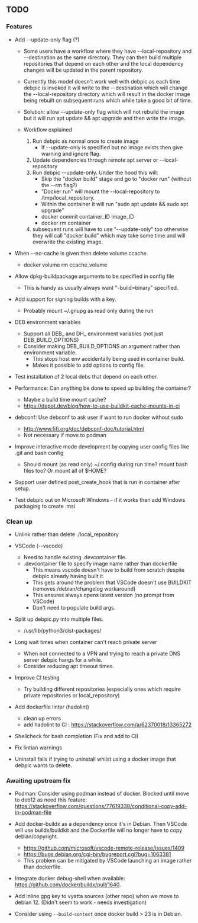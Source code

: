 ## TODO

### Features
* Add --update-only flag (?)
    * Some users have a workflow where they have --local-repository and --destination as the same directory. They can then build multiple repositories that depend on each other and the local dependency changes will be updated in the parent repository. 
    * Currently this model doesn't work well with debpic as each time debpic is invoked it will write to the --destination which will change the --local-repository directory which will result in the docker image being rebuilt on subsequent runs which while take a good bit of time.
    * Solution: allow --update-only flag which will not rebuild the image but it will run apt update && apt upgrade and then write the image.

    * Workflow explained
        1. Run debpic as normal once to create image
            * If --update-only is specified but no image exists then give warning and ignore flag.
        2. Update dependencies through remote apt server or --local-repository
        3. Run debpic --update-only. Under the hood this will:
            * Skip the "docker build" stage and go to "docker run" (without the --rm flag?)
            * "Docker run" will mount the --local-repository to /tmp/local_repository.
            * Within the container it will run "sudo apt update && sudo apt upgrade"
            * docker commit container_ID image_ID
            * docker rm container
        4. subsequent runs will have to use "--update-only" too otherwise they will call "docker build" which may take some time and will overwrite the existing image.


* When --no-cache is given then delete volume ccache.
    * docker volume rm ccache_volume

* Allow dpkg-buildpackage arguments to be specified in config file
    * This is handy as usually always want "-build=binary" specified.

* Add support for signing builds with a key.
    * Probably mount ~/.gnupg as read only during the run

* DEB environment variables
    * Support all DEB_ and DH_ environment variables (not just DEB_BUILD_OPTIONS)
    * Consider making DEB_BUILD_OPTIONS an argument rather than environment variable.
        * This stops host env accidentally being used in container build.
        * Makes it possible to add options to config file.

* Test installation of 2 local debs that depend on each other.

* Performance: Can anything be done to speed up building the container?
    * Maybe a build time mount cache? 
    * https://depot.dev/blog/how-to-use-buildkit-cache-mounts-in-ci

* debconf: Use debconf to ask user if want to run docker without sudo 
    * http://www.fifi.org/doc/debconf-doc/tutorial.html
    * Not necessary if move to podman

* Improve interactive mode development by copying user config files like .git and bash config
    * Should mount (as read only) ~/.config during run time? mount bash files too? Or mount all of $HOME?

* Support user defined post_create_hook that is run in container after setup.

* Test debpic out on Microsoft Windows - if it works then add Windows packaging to create .msi

### Clean up 
* Unlink rather than delete ./local_repository

* VSCode (--vscode)
    * Need to handle existing .devcontainer file.
    * .devcontainer file to specify image name rather than dockerfile 
        * This means vscode doesn't have to build from scratch despite debpic already having built it.
        * This gets around the problem that VSCode doesn't use BUILDKIT (removes /debian/changelog workaround)
        * This ensures always opens latest version (no prompt from VSCode)
        * Don't need to populate build args.

* Split up debpic.py into multiple files.
    * /usr/lib/python3/dist-packages/

* Long wait times when container can't reach private server
    * When not connected to a VPN and trying to reach a private DNS server debpic hangs for a while.
    * Consider reducing apt timeout times.

* Improve CI testing
    * Try building different repositories (especially ones which require private repositories or local_repository)

* Add dockerfile linter (hadolint)
    * clean up errors
    * add hadolint to CI : https://stackoverflow.com/a/62370018/13365272

* Shellcheck for bash completion (Fix and add to CI)

* Fix lintian warnings

* Uninstall fails if trying to uninstall whilst using a docker image that debpic wants to delete.

### Awaiting upstream fix
* Podman: Consider using podman instead of docker.
    Blocked until move to deb12 as need this feature: https://stackoverflow.com/questions/77619338/conditional-copy-add-in-podman-file

* Add docker-buildx as a dependency once it's in Debian. Then VSCode will use buildx/buildkit and the Dockerfile will no longer have to copy debian/copyright.
    * https://github.com/microsoft/vscode-remote-release/issues/1409
    * https://bugs.debian.org/cgi-bin/bugreport.cgi?bug=1063381 
    * This problem can be mitigated by VSCode launching an image rather than dockerfile.

* Integrate docker debug-shell when available: https://github.com/docker/buildx/pull/1640.

* Add inline gpg key to vyatta sources (other repo) when we move to debian 12. (Didn't seem to work - needs investigation)

* Consider using `--build-context` once docker build > 23 is in Debian.

